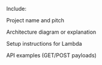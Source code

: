Include:

Project name and pitch

Architecture diagram or explanation

Setup instructions for Lambda

API examples (GET/POST payloads)
